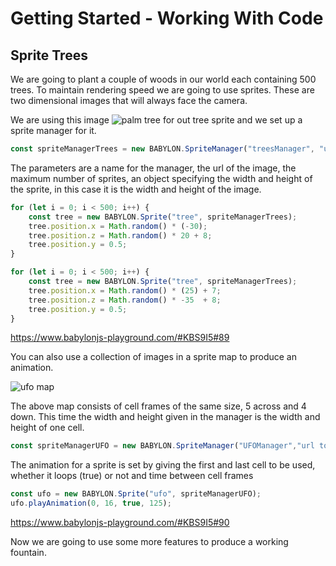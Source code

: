 # Getting Started - Working With Code
## Sprite Trees
We are going to plant a couple of woods in our world each containing 500 trees. To maintain rendering speed we are going to use sprites. These are two dimensional images that will always face the camera.

We are using this image 
![palm tree](/img/getstarted/palmtree.png)
for out tree sprite and we set up a sprite manager for it.

```javascript
const spriteManagerTrees = new BABYLON.SpriteManager("treesManager", "url to tree image", 2000, {width: 512, height: 1024}, scene);
```

The parameters are a name for the manager, the url of the image, the maximum number of sprites, an object specifying the width and height of the sprite, in this case it is the width and height of the image.

```javascript
for (let i = 0; i < 500; i++) {
    const tree = new BABYLON.Sprite("tree", spriteManagerTrees);
    tree.position.x = Math.random() * (-30);
    tree.position.z = Math.random() * 20 + 8;
    tree.position.y = 0.5;
}

for (let i = 0; i < 500; i++) {
    const tree = new BABYLON.Sprite("tree", spriteManagerTrees);
    tree.position.x = Math.random() * (25) + 7;
    tree.position.z = Math.random() * -35  + 8;
    tree.position.y = 0.5;
}
```

https://www.babylonjs-playground.com/#KBS9I5#89

You can also use a collection of images in a sprite map to produce an animation.

![ufo map](/img/getstarted/ufo.png)

The above map consists of cell frames of the same size, 5 across and 4 down. This time the width and height given in the manager is the width and height of one cell.

```javascript
const spriteManagerUFO = new BABYLON.SpriteManager("UFOManager","url to ufo image", 1, {width: 128, height: 76});
```

The animation for a sprite is set by giving the first and last cell to be used, whether it loops (true) or not and time between cell frames
```javascript
const ufo = new BABYLON.Sprite("ufo", spriteManagerUFO);
ufo.playAnimation(0, 16, true, 125);
```

https://www.babylonjs-playground.com/#KBS9I5#90

Now we are going to use some more features to produce a working fountain.

